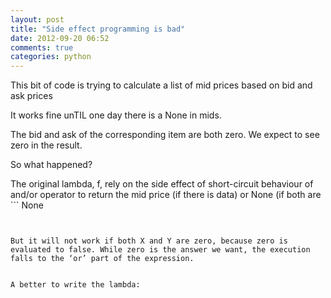 ```yaml
---
layout: post
title: "Side effect programming is bad"
date: 2012-09-20 06:52
comments: true
categories: python
---
```


This bit of code is trying to calculate a list of mid prices based on bid and ask prices


It works fine unTIL one day there is a None in mids.


The bid and ask of the corresponding item are both zero. We expect to see zero in the result.


So what happened?


The original lambda, f, rely on the side effect of short-circuit behaviour of  and/or operator to return the mid price (if there is data) or None (if both are ```
None
```)


But it will not work if both X and Y are zero, because zero is evaluated to false. While zero is the answer we want, the execution falls to the ‘or’ part of the expression.


A better to write the lambda:

